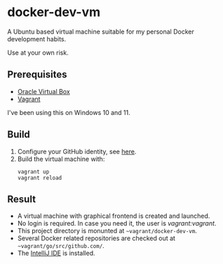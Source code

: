 # docker-dev-vm

A Ubuntu based virtual machine suitable for my personal Docker development habits.

Use at your own risk.

## Prerequisites

- [Oracle Virtual Box](https://www.virtualbox.org/wiki/Downloads)
- [Vagrant](https://developer.hashicorp.com/vagrant/downloads?product_intent=vagrant)

I've been using this on Windows 10 and 11.
 
## Build

1. Configure your GitHub identity, see [here](ansible/personal-settings/vars.yml.example).
2. Build the virtual machine with:
   ```shell
   vagrant up
   vagrant reload
   ``` 

## Result
- A virtual machine with graphical frontend is created and launched.
- No login is required. In case you need it, the user is _vagrant:vagrant_.
- This project directory is monunted at `~vagrant/docker-dev-vm`.
- Several Docker related repositories are checked out at `~vagrant/go/src/github.com/`.
- The [IntelliJ IDE](https://www.jetbrains.com/idea/) is installed.
